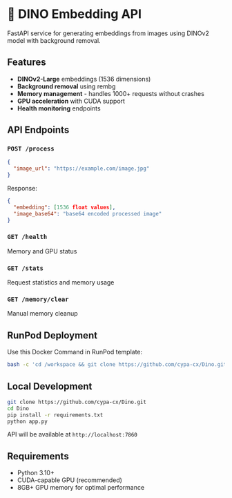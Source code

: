 # 🦕 DINO Embedding API

FastAPI service for generating embeddings from images using DINOv2 model with background removal.

## Features

- **DINOv2-Large** embeddings (1536 dimensions)
- **Background removal** using rembg
- **Memory management** - handles 1000+ requests without crashes
- **GPU acceleration** with CUDA support
- **Health monitoring** endpoints

## API Endpoints

### `POST /process`
```json
{
  "image_url": "https://example.com/image.jpg"
}
```

Response:
```json
{
  "embedding": [1536 float values],
  "image_base64": "base64 encoded processed image"
}
```

### `GET /health`
Memory and GPU status

### `GET /stats`
Request statistics and memory usage

### `GET /memory/clear`
Manual memory cleanup

## RunPod Deployment

Use this Docker Command in RunPod template:

```bash
bash -c 'cd /workspace && git clone https://github.com/cypa-cx/Dino.git && cd Dino && pip install -r requirements.txt && python app.py'
```

## Local Development

```bash
git clone https://github.com/cypa-cx/Dino.git
cd Dino
pip install -r requirements.txt
python app.py
```

API will be available at `http://localhost:7860`

## Requirements

- Python 3.10+
- CUDA-capable GPU (recommended)
- 8GB+ GPU memory for optimal performance
